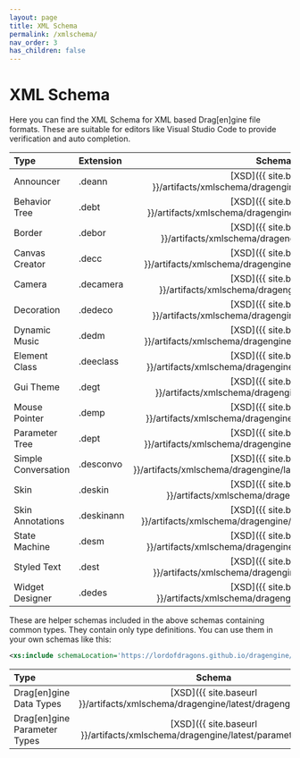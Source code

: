 ```yaml
---
layout: page
title: XML Schema
permalink: /xmlschema/
nav_order: 3
has_children: false
---
```


# XML Schema

Here you can find the XML Schema for XML based Drag[en]gine file formats.
These are suitable for editors like Visual Studio Code to provide verification and auto completion.

| Type | Extension | Schema | Documentation |
| :--- | :--- | :---: | :---: |
| Announcer | .deann | [XSD]({{ site.baseurl }}/artifacts/xmlschema/dragengine/latest/announcer.xsd) | [Wiki](https://developer.dragondreams.ch/wiki/doku.php/dragengine:modules:dragonscript:behavior_announcer) |
| Behavior Tree | .debt | [XSD]({{ site.baseurl }}/artifacts/xmlschema/dragengine/latest/behaviorTree.xsd) | [Wiki](https://developer.dragondreams.ch/wiki/doku.php/dragengine:modules:dragonscript:behaviortrees) |
| Border | .debor | [XSD]({{ site.baseurl }}/artifacts/xmlschema/dragengine/latest/border.xsd) | [Wiki](https://developer.dragondreams.ch/wiki/doku.php/dragengine:modules:dragonscript:xmlguitheme:borderfactory) |
| Canvas Creator | .decc | [XSD]({{ site.baseurl }}/artifacts/xmlschema/dragengine/latest/canvasCreator.xsd) | [Wiki](https://developer.dragondreams.ch/wiki/doku.php/dragengine:modules:dragonscript:canvascreators) |
| Camera | .decamera | [XSD]({{ site.baseurl }}/artifacts/xmlschema/dragengine/latest/camera.xsd) | [Wiki](https://developer.dragondreams.ch/wiki/doku.php/dragengine:modules:dragonscript:behavior_camera?s[]=ecbehaviorcamera) |
| Decoration | .dedeco | [XSD]({{ site.baseurl }}/artifacts/xmlschema/dragengine/latest/decoration.xsd) | [Wiki](https://developer.dragondreams.ch/wiki/doku.php/dragengine:modules:dragonscript:xmlguitheme:decoration) |
| Dynamic Music | .dedm | [XSD]({{ site.baseurl }}/artifacts/xmlschema/dragengine/latest/dynamicMusic.xsd) | |
| Element Class | .deeclass | [XSD]({{ site.baseurl }}/artifacts/xmlschema/dragengine/latest/elementClass.xsd) | [Wiki](https://developer.dragondreams.ch/wiki/doku.php/dragengine:modules:dragonscript:behavior_elements#xml_element_classes) |
| Gui Theme | .degt | [XSD]({{ site.baseurl }}/artifacts/xmlschema/dragengine/latest/guitheme.xsd) | [Wiki](https://developer.dragondreams.ch/wiki/doku.php/dragengine:modules:dragonscript:xmlguitheme:guitheme) |
| Mouse Pointer | .demp | [XSD]({{ site.baseurl }}/artifacts/xmlschema/dragengine/latest/mousePointer.xsd) | [Wiki](https://developer.dragondreams.ch/wiki/doku.php/dragengine:modules:dragonscript:xmlguitheme:mousepointer) |
| Parameter Tree | .dept | [XSD]({{ site.baseurl }}/artifacts/xmlschema/dragengine/latest/parameterTree.xsd) | |
| Simple Conversation | .desconvo | [XSD]({{ site.baseurl }}/artifacts/xmlschema/dragengine/latest/simpleConversation.xsd) | [Wiki](https://developer.dragondreams.ch/wiki/doku.php/dragengine:modules:dragonscript:simpleconversation) |
| Skin | .deskin | [XSD]({{ site.baseurl }}/artifacts/xmlschema/dragengine/latest/skin.xsd) | [Wiki](https://developer.dragondreams.ch/wiki/doku.php/gamedev:deigde:editors:skin?s[]=skin) |
| Skin Annotations | .deskinann | [XSD]({{ site.baseurl }}/artifacts/xmlschema/dragengine/latest/skinAnnotations.xsd) |
| State Machine | .desm | [XSD]({{ site.baseurl }}/artifacts/xmlschema/dragengine/latest/stateMachine.xsd) | [Wiki](https://developer.dragondreams.ch/wiki/doku.php/dragengine:modules:dragonscript:statemachines) |
| Styled Text | .dest | [XSD]({{ site.baseurl }}/artifacts/xmlschema/dragengine/latest/styledText.xsd) | |
| Widget Designer | .dedes | [XSD]({{ site.baseurl }}/artifacts/xmlschema/dragengine/latest/designer.xsd) | [Wiki](https://developer.dragondreams.ch/wiki/doku.php/dragengine:modules:dragonscript:xmlguitheme:widgetdesigner) |

These are helper schemas included in the above schemas containing common types. They contain only type definitions. You can use them in your own schemas like this:
```xml
<xs:include schemaLocation='https://lordofdragons.github.io/dragengine/artifacts/xmlschema/dragengine/latest/dragengineTypes.xsd'/>
```

| Type | Schema |
| :--- | :---: |
| Drag[en]gine Data Types | [XSD]({{ site.baseurl }}/artifacts/xmlschema/dragengine/latest/dragengineTypes.xsd) |
| Drag[en]gine Parameter Types | [XSD]({{ site.baseurl }}/artifacts/xmlschema/dragengine/latest/parameterTypes.xsd) |

